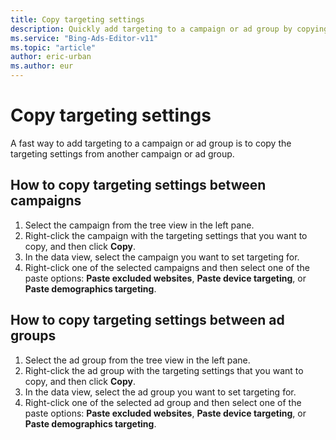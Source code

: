 ```yaml
---
title: Copy targeting settings
description: Quickly add targeting to a campaign or ad group by copying from another campaign or ad group in Microsoft Advertising Editor.
ms.service: "Bing-Ads-Editor-v11"
ms.topic: "article"
author: eric-urban
ms.author: eur
---
```


# Copy targeting settings

A fast way to add targeting to a campaign or ad group is to copy the targeting settings from another campaign or ad group.

## How to copy targeting settings between campaigns
1. Select the campaign from the tree view in the left pane.
1. Right-click the campaign with the targeting settings that you want to copy, and then click **Copy**.
1. In the data view, select the campaign you want to set targeting for.
1. Right-click one of the selected campaigns and then select one of the paste options: **Paste excluded websites**, **Paste device targeting**, or **Paste demographics targeting**.

## How to copy targeting settings between ad groups
1. Select the ad group from the tree view in the left pane.
1. Right-click the ad group with the targeting settings that you want to copy, and then click **Copy**.
1. In the data view, select the ad group you want to set targeting for.
1. Right-click one of the selected ad group and then select one of the paste options: **Paste excluded websites**, **Paste device targeting**, or **Paste demographics targeting**.


